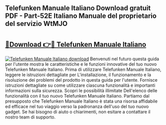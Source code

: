 ## Telefunken Manuale Italiano Download gratuit PDF - Part-52E Italiano Manuale del proprietario del servizio WtMJO

# <h2><a href="http://dffwli.blite.top/?on=Telefunken+Manuale+Italiano">🔗Download 👉🔴 Telefunken Manuale Italiano</a></h2>

[![Telefunken Manuale Italiano download](https://i.imgur.com/lujVjoI.png)](http://dffwli.blite.top/?on=Telefunken+Manuale+Italiano)
Benvenuti nel futuro questa guida per l'utente mostra le caratteristiche e le funzioni innovative del tuo nuovo Telefunken Manuale Italiano. Prima di utilizzare Telefunken Manuale Italiano, leggere le istruzioni dettagliate per L'installazione, il funzionamento e la risoluzione dei problemi del prodotto in questa guida per l'utente. Fornisce istruzioni dettagliate su come utilizzare ciascuna funzionalità e importanti informazioni sulla sicurezza. Scopri le possibilità illimitate Dell'elenco delle funzionalità con il tuo nuovo Telefunken Manuale Italiano. Partiamo dal presupposto che Telefunken Manuale Italiano è stata una risorsa affidabile ed efficace nel tuo viaggio verso la padronanza dell'uso del tuo nuovo gadget. Se hai bisogno di aiuto o chiarimenti, non esitare a contattare il nostro team di supporto.
